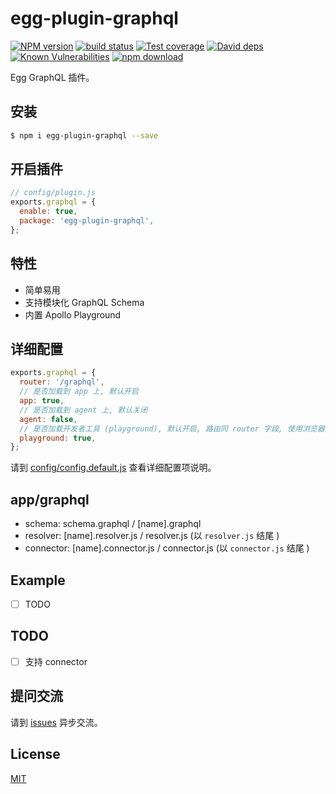 # egg-plugin-graphql

[![NPM version][npm-image]][npm-url]
[![build status][travis-image]][travis-url]
[![Test coverage][codecov-image]][codecov-url]
[![David deps][david-image]][david-url]
[![Known Vulnerabilities][snyk-image]][snyk-url]
[![npm download][download-image]][download-url]

[npm-image]: https://img.shields.io/npm/v/egg-plugin-graphql.svg?style=flat-square
[npm-url]: https://npmjs.org/package/egg-plugin-graphql
[travis-image]: https://img.shields.io/travis/eggjs/egg-plugin-graphql.svg?style=flat-square
[travis-url]: https://travis-ci.org/eggjs/egg-plugin-graphql
[codecov-image]: https://img.shields.io/codecov/c/github/eggjs/egg-plugin-graphql.svg?style=flat-square
[codecov-url]: https://codecov.io/github/eggjs/egg-plugin-graphql?branch=master
[david-image]: https://img.shields.io/david/eggjs/egg-plugin-graphql.svg?style=flat-square
[david-url]: https://david-dm.org/eggjs/egg-plugin-graphql
[snyk-image]: https://snyk.io/test/npm/egg-plugin-graphql/badge.svg?style=flat-square
[snyk-url]: https://snyk.io/test/npm/egg-plugin-graphql
[download-image]: https://img.shields.io/npm/dm/egg-plugin-graphql.svg?style=flat-square
[download-url]: https://npmjs.org/package/egg-plugin-graphql


Egg GraphQL 插件。


## 安装

```bash
$ npm i egg-plugin-graphql --save
```


## 开启插件

```js
// config/plugin.js
exports.graphql = {
  enable: true,
  package: 'egg-plugin-graphql',
};
```

## 特性

- 简单易用
- 支持模块化 GraphQL Schema
- 内置 Apollo Playground

## 详细配置

```js
exports.graphql = {
  router: '/graphql',
  // 是否加载到 app 上, 默认开启
  app: true,
  // 是否加载到 agent 上, 默认关闭
  agent: false,
  // 是否加载开发者工具 (playground), 默认开启, 路由同 router 字段, 使用浏览器打开该可见
  playground: true,
};
```

请到 [config/config.default.js](config/config.default.js) 查看详细配置项说明。


## app/graphql

- schema: schema.graphql / [name].graphql
- resolver: [name].resolver.js / resolver.js (以 `resolver.js` 结尾 )
- connector: [name].connector.js / connector.js (以 `connector.js` 结尾 )

## Example

- [ ] TODO

## TODO

- [ ] 支持 connector

## 提问交流

请到 [issues](https://github.com/nodejh/egg-plugin-graphql/issues) 异步交流。

## License

[MIT](LICENSE)
